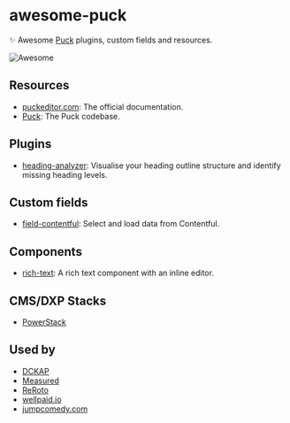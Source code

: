 # awesome-puck
✨ Awesome [Puck](https://puckeditor.com) plugins, custom fields and resources.

<img src="https://awesome.re/badge-flat2.svg" alt="Awesome">

## Resources

* [puckeditor.com](https://puckeditor.com): The official documentation.
* [Puck](https://github.com/measuredco/puck): The Puck codebase.

## Plugins

* [heading-analyzer](https://github.com/measuredco/puck/tree/main/packages/plugin-heading-analyzer): Visualise your heading outline structure and identify missing heading levels.

## Custom fields

* [field-contentful](https://github.com/measuredco/puck/tree/main/packages/field-contentful): Select and load data from Contentful.

## Components

* [rich-text](https://www.npmjs.com/package/@tohuhono/puck-rich-text): A rich text component with an inline editor.

## CMS/DXP Stacks

* [PowerStack](https://github.com/powerstackdev/power-stack)

## Used by

* [DCKAP](https://www.dckap.com)
* [Measured](https://measured.co)
* [ReRoto](https://reroto.com)
* [wellpaid.io](https://wellpaid.io)
* [jumpcomedy.com](https://www.jumpcomedy.com)
